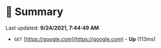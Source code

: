 # 📖 Summary
Last updated: **9/24/2021, 7:44:49 AM**

- `GET` [https://google.com](https://google.com) - **Up** (113ms)
